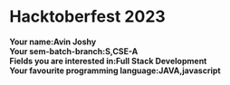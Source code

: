 # Hacktoberfest 2023

**Your name:Avin Joshy**  
**Your sem-batch-branch:S,CSE-A**  
**Fields you are interested in:Full Stack Development**  
**Your favourite programming language:JAVA,javascript**
